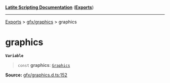 [**Latite Scripting Documentation**](../../README.md) ([**Exports**](../../exports.md))

---

[Exports](../../exports.md) > [gfx/graphics](../index.md) > graphics

# graphics

**`Variable`**

> `const` **graphics**: [`Graphics`](../interfaces/interface.Graphics.md)

**Source:** [gfx/graphics.d.ts:152](https://github.com/LatiteScripting/latitescripting.github.io/blob/271604a/definitions/gfx/graphics.d.ts#L152)
